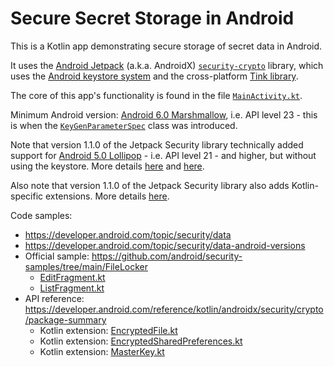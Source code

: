 # Secure Secret Storage in Android

This is a Kotlin app demonstrating secure storage of secret data in Android.

It uses the [Android Jetpack](https://developer.android.com/topic/security/data) (a.k.a. AndroidX)
[`security-crypto`](https://developer.android.com/jetpack/androidx/releases/security) library,
which uses the [Android keystore system](https://developer.android.com/training/articles/keystore)
and the cross-platform [Tink library](https://github.com/google/tink).

The core of this app's functionality is found in the file
[`MainActivity.kt`](app/src/main/java/wtf/daabr/securesecretstorage/MainActivity.kt).

Minimum Android version: [Android 6.0 Marshmallow](https://www.android.com/versions/marshmallow-6-0), i.e. API level 23 - this is
when the [`KeyGenParameterSpec`](https://developer.android.com/reference/kotlin/android/security/keystore/KeyGenParameterSpec)
class was introduced.

Note that version 1.1.0 of the Jetpack Security library technically added support for
[Android 5.0 Lollipop](https://www.android.com/versions/lollipop-5-0) - i.e. API level 21 - and higher, but
without using the keystore. More details [here](https://developer.android.com/topic/security/data-android-versions)
and [here](https://android.googlesource.com/platform/frameworks/support/+/5dc65a7882dabeb8ea4c3bebb5e7d95aa113616a).

Also note that version 1.1.0 of the Jetpack Security library also adds Kotlin-specific extensions. More details
[here](https://android.googlesource.com/platform/frameworks/support/+/c06a5c10503c46142153d9b0cf11349299f28892).

Code samples:

* https://developer.android.com/topic/security/data
* https://developer.android.com/topic/security/data-android-versions
* Official sample: https://github.com/android/security-samples/tree/main/FileLocker
  * [EditFragment.kt](https://github.com/android/security-samples/blob/main/FileLocker/app/src/main/java/com/android/example/filelocker/EditFragment.kt)
  * [ListFragment.kt](https://github.com/android/security-samples/blob/main/FileLocker/app/src/main/java/com/android/example/filelocker/ListFragment.kt)
* API reference: https://developer.android.com/reference/kotlin/androidx/security/crypto/package-summary
  * Kotlin extension: [EncryptedFile.kt](https://android.googlesource.com/platform/frameworks/support/+/c06a5c10503c46142153d9b0cf11349299f28892/security/security-crypto-ktx/src/main/java/androidx/security/crypto/EncryptedFile.kt)
  * Kotlin extension: [EncryptedSharedPreferences.kt](https://android.googlesource.com/platform/frameworks/support/+/c06a5c10503c46142153d9b0cf11349299f28892/security/security-crypto-ktx/src/main/java/androidx/security/crypto/EncryptedSharedPreferences.kt)
  * Kotlin extension: [MasterKey.kt](https://android.googlesource.com/platform/frameworks/support/+/c06a5c10503c46142153d9b0cf11349299f28892/security/security-crypto-ktx/src/main/java/androidx/security/crypto/MasterKey.kt)
